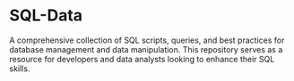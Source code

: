 # SQL-Data
A comprehensive collection of SQL scripts, queries, and best practices for database management and data manipulation. This repository serves as a resource for developers and data analysts looking to enhance their SQL skills.
